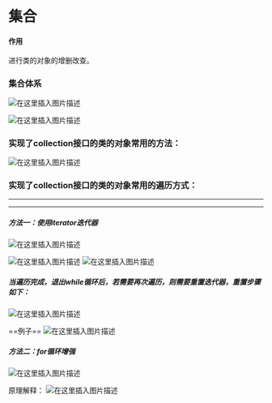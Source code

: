 ﻿# 集合

#### 作用
进行类的对象的增删改查。

### 集合体系
![在这里插入图片描述](https://img-blog.csdnimg.cn/43ed879e7d4c4b4a8fe2f67c0a1fd36d.png?x-oss-process=image/watermark,type_ZHJvaWRzYW5zZmFsbGJhY2s,shadow_50,text_Q1NETiBATkpVU1RaSkM=,size_20,color_FFFFFF,t_70,g_se,x_16)


![在这里插入图片描述](https://img-blog.csdnimg.cn/8840ae22f2b9485f8f97f78859625d2b.png?x-oss-process=image/watermark,type_ZHJvaWRzYW5zZmFsbGJhY2s,shadow_50,text_Q1NETiBATkpVU1RaSkM=,size_20,color_FFFFFF,t_70,g_se,x_16)
### 实现了collection接口的类的对象常用的方法：
![在这里插入图片描述](https://img-blog.csdnimg.cn/bcf63189318c4fd79995d233c5aef761.png?x-oss-process=image/watermark,type_ZHJvaWRzYW5zZmFsbGJhY2s,shadow_50,text_Q1NETiBATkpVU1RaSkM=,size_20,color_FFFFFF,t_70,g_se,x_16)


### 实现了collection接口的类的对象常用的遍历方式：
---
---


##### 方法一：使用iterator迭代器
![在这里插入图片描述](https://img-blog.csdnimg.cn/3d6d5a70b7e64ee4aee924c0479d73da.png?x-oss-process=image/watermark,type_ZHJvaWRzYW5zZmFsbGJhY2s,shadow_50,text_Q1NETiBATkpVU1RaSkM=,size_20,color_FFFFFF,t_70,g_se,x_16)

![在这里插入图片描述](https://img-blog.csdnimg.cn/ce9c30887aab40af8a28be17127b5a02.png?x-oss-process=image/watermark,type_ZHJvaWRzYW5zZmFsbGJhY2s,shadow_50,text_Q1NETiBATkpVU1RaSkM=,size_20,color_FFFFFF,t_70,g_se,x_16)
![在这里插入图片描述](https://img-blog.csdnimg.cn/2e78b8bb74c54de6ae7902dfd2d2aaec.png)
##### 当遍历完成，退出while循环后，若需要再次遍历，则需要重置迭代器，重置步骤如下：
![在这里插入图片描述](https://img-blog.csdnimg.cn/412fd0f918e74792bc646ebc9a81715b.png?x-oss-process=image/watermark,type_ZHJvaWRzYW5zZmFsbGJhY2s,shadow_50,text_Q1NETiBATkpVU1RaSkM=,size_20,color_FFFFFF,t_70,g_se,x_16)


==例子==
	![在这里插入图片描述](https://img-blog.csdnimg.cn/0ae14fafae634a76a73aae83a7b264d6.png?x-oss-process=image/watermark,type_ZHJvaWRzYW5zZmFsbGJhY2s,shadow_50,text_Q1NETiBATkpVU1RaSkM=,size_20,color_FFFFFF,t_70,g_se,x_16)


##### 方法二：for循环增强
![在这里插入图片描述](https://img-blog.csdnimg.cn/3b572af37516426e83c5458ad234bdd8.png?x-oss-process=image/watermark,type_ZHJvaWRzYW5zZmFsbGJhY2s,shadow_50,text_Q1NETiBATkpVU1RaSkM=,size_20,color_FFFFFF,t_70,g_se,x_16)

原理解释：
![在这里插入图片描述](https://img-blog.csdnimg.cn/7f578dc719d24403a16b33993ca3cd65.png?x-oss-process=image/watermark,type_ZHJvaWRzYW5zZmFsbGJhY2s,shadow_50,text_Q1NETiBATkpVU1RaSkM=,size_20,color_FFFFFF,t_70,g_se,x_16)

